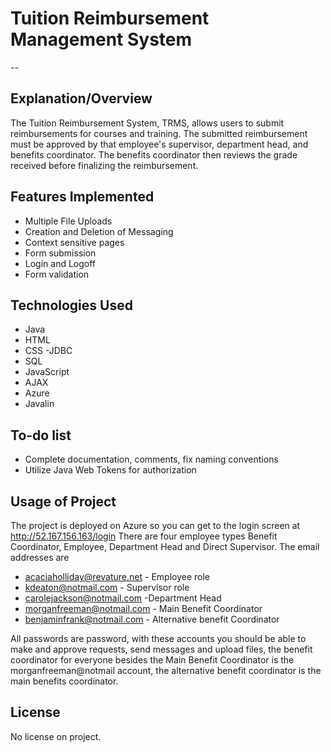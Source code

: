 # Tuition Reimbursement Management System
--
## Explanation/Overview
The Tuition Reimbursement System, TRMS, allows users to submit reimbursements for courses and training. The submitted reimbursement must be approved by that employee's supervisor, department head, and benefits coordinator. The benefits coordinator then reviews the grade received before finalizing the reimbursement.

## Features Implemented
- Multiple File Uploads
- Creation and Deletion of Messaging
- Context sensitive pages
- Form submission
- Login and Logoff
- Form validation

## Technologies Used
- Java
- HTML
- CSS 
-JDBC 
- SQL 
- JavaScript
- AJAX 
- Azure 
- Javalin

## To-do list
- Complete documentation, comments, fix naming conventions
- Utilize Java Web Tokens for authorization


## Usage of Project

The project is deployed on Azure so you can get to the login screen at http://52.167.156.163/login
There are four employee types Benefit Coordinator, Employee, Department Head and Direct Supervisor.
The email addresses are 
- acaciaholliday@revature.net - Employee role
- kdeaton@notmail.com - Supervisor role
- carolejackson@notmail.com -Department Head
- morganfreeman@notmail.com - Main Benefit Coordinator
- benjaminfrank@notmail.com - Alternative benefit Coordinator

All passwords are password, with these accounts you should be able to make and  approve requests, send messages and upload files, the benefit coordinator for everyone besides the Main Benefit Coordinator is the morganfreeman@notmail account, the alternative benefit coordinator is the main benefits coordinator.  


## License
No license on project. 
